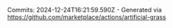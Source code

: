 Commits: 2024-12-24T16:21:59.590Z - Generated via https://github.com/marketplace/actions/artificial-grass
<br>
